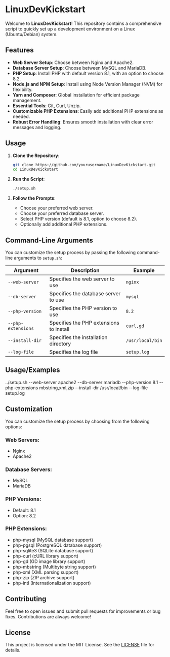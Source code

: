 
# LinuxDevKickstart

Welcome to **LinuxDevKickstart**! This repository contains a comprehensive script to quickly set up a development environment on a Linux (Ubuntu/Debian) system.

## Features

- **Web Server Setup**: Choose between Nginx and Apache2.
- **Database Server Setup**: Choose between MySQL and MariaDB.
- **PHP Setup**: Install PHP with default version 8.1, with an option to choose 8.2.
- **Node.js and NPM Setup**: Install using Node Version Manager (NVM) for flexibility.
- **Yarn and Composer**: Global installation for efficient package management.
- **Essential Tools**: Git, Curl, Unzip.
- **Customizable PHP Extensions**: Easily add additional PHP extensions as needed.
- **Robust Error Handling**: Ensures smooth installation with clear error messages and logging.

## Usage

1. **Clone the Repository**:
    ```sh
    git clone https://github.com/yourusername/LinuxDevKickstart.git
    cd LinuxDevKickstart
    ```

2. **Run the Script**:
    ```sh
    ./setup.sh
    ```

3. **Follow the Prompts**:
    - Choose your preferred web server.
    - Choose your preferred database server.
    - Select PHP version (default is 8.1, option to choose 8.2).
    - Optionally add additional PHP extensions.

## Command-Line Arguments

You can customize the setup process by passing the following command-line arguments to `setup.sh`:

| Argument | Description | Example |
| --- | --- | --- |
| `--web-server` | Specifies the web server to use | `nginx` |
| `--db-server` | Specifies the database server to use | `mysql` |
| `--php-version` | Specifies the PHP version to use | `8.2` |
| `--php-extensions` | Specifies the PHP extensions to install | `curl,gd` |
| `--install-dir` | Specifies the installation directory | `/usr/local/bin` |
| `--log-file` | Specifies the log file | `setup.log` |


## Usage/Examples

../setup.sh --web-server apache2 --db-server mariadb --php-version 8.1 --php-extensions mbstring,xml,zip --install-dir /usr/local/bin --log-file setup.log

## Customization

You can customize the setup process by choosing from the following options:

### Web Servers:

- Nginx
- Apache2

### Database Servers:

- MySQL
- MariaDB

### PHP Versions:

- Default: 8.1
- Option: 8.2

### PHP Extensions:

- php-mysql (MySQL database support)
- php-pgsql (PostgreSQL database support)
- php-sqlite3 (SQLite database support)
- php-curl (cURL library support)
- php-gd (GD image library support)
- php-mbstring (Multibyte string support)
- php-xml (XML parsing support)
- php-zip (ZIP archive support)
- php-intl (Internationalization support)

## Contributing

Feel free to open issues and submit pull requests for improvements or bug fixes. Contributions are always welcome!

## License

This project is licensed under the MIT License. See the [LICENSE](https://github.com/Devvify/LinuxDevKickstart/blob/main/LICENSE.md) file for details.